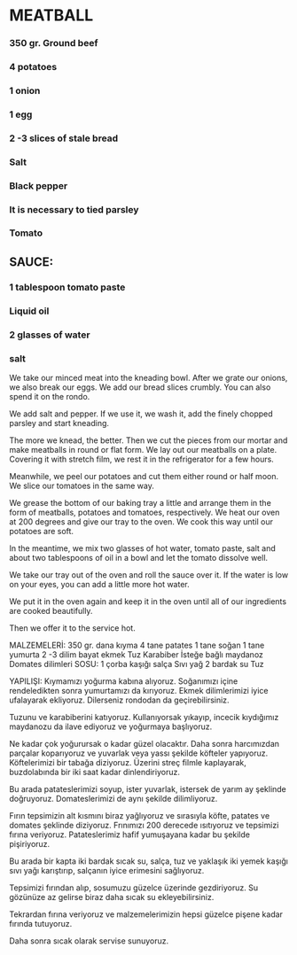
# MEATBALL


 
### 350 gr. Ground beef
### 4 potatoes
### 1 onion
### 1 egg
### 2 -3 slices of stale bread
### Salt
### Black pepper
### It is necessary to tied parsley
### Tomato
## SAUCE:
### 1 tablespoon tomato paste
### Liquid oil
### 2 glasses of water 
### salt







We take our minced meat into the kneading bowl. After we grate our onions, we also break our eggs. We add our bread slices crumbly. You can also spend it on the rondo.

  


We add salt and pepper. If we use it, we wash it, add the finely chopped parsley and start kneading.

The more we knead, the better. Then we cut the pieces from our mortar and make meatballs in round or flat form. We lay out our meatballs on a plate. Covering it with stretch film, we rest it in the refrigerator for a few hours.

Meanwhile, we peel our potatoes and cut them either round or half moon. We slice our tomatoes in the same way.

We grease the bottom of our baking tray a little and arrange them in the form of meatballs, potatoes and tomatoes, respectively. We heat our oven at 200 degrees and give our tray to the oven. We cook this way until our potatoes are soft.

In the meantime, we mix two glasses of hot water, tomato paste, salt and about two tablespoons of oil in a bowl and let the tomato dissolve well.

We take our tray out of the oven and roll the sauce over it. If the water is low on your eyes, you can add a little more hot water.

We put it in the oven again and keep it in the oven until all of our ingredients are cooked beautifully.

Then we offer it to the service hot.




MALZEMELERİ:
350 gr. dana kıyma
4 tane patates
1 tane soğan
1 tane yumurta
2 -3 dilim bayat ekmek
Tuz
Karabiber
İsteğe bağlı maydanoz
Domates dilimleri
SOSU:
1 çorba kaşığı salça
Sıvı yağ
2 bardak su
Tuz


YAPILIŞI:
Kıymamızı yoğurma kabına alıyoruz. Soğanımızı içine rendeledikten sonra yumurtamızı da kırıyoruz. Ekmek dilimlerimizi iyice ufalayarak ekliyoruz. Dilerseniz rondodan da geçirebilirsiniz.



  


Tuzunu ve karabiberini katıyoruz. Kullanıyorsak yıkayıp, incecik kıydığımız maydanozu da ilave ediyoruz ve yoğurmaya başlıyoruz.

Ne kadar çok yoğurursak o kadar güzel olacaktır. Daha sonra harcımızdan parçalar koparıyoruz ve yuvarlak veya yassı şekilde köfteler yapıyoruz. Köftelerimizi bir tabağa diziyoruz. Üzerini streç filmle kaplayarak, buzdolabında bir iki saat kadar dinlendiriyoruz.

Bu arada patateslerimizi soyup, ister yuvarlak, istersek de yarım ay şeklinde doğruyoruz. Domateslerimizi de aynı şekilde dilimliyoruz.

Fırın tepsimizin alt kısmını biraz yağlıyoruz ve sırasıyla köfte, patates ve domates şeklinde diziyoruz. Frınımızı 200 derecede ısıtıyoruz ve tepsimizi fırına veriyoruz. Patateslerimiz hafif yumuşayana kadar bu şekilde pişiriyoruz.

Bu arada bir kapta iki bardak sıcak su, salça, tuz ve yaklaşık iki yemek kaşığı sıvı yağı karıştırıp, salçanın iyice erimesini sağlıyoruz.

Tepsimizi fırından alıp, sosumuzu güzelce üzerinde gezdiriyoruz. Su gözünüze az gelirse biraz daha sıcak su ekleyebilirsiniz.

Tekrardan fırına veriyoruz ve malzemelerimizin hepsi güzelce pişene kadar fırında tutuyoruz.

Daha sonra sıcak olarak servise sunuyoruz.
